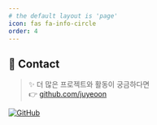 ```yaml
---
# the default layout is 'page'
icon: fas fa-info-circle
order: 4
---
```


## 🔗 Contact

> ✨ 더 많은 프로젝트와 활동이 궁금하다면  
> 👉 [github.com/juyeoon](https://github.com/juyeoon)

[![GitHub](https://img.shields.io/badge/GitHub-juyeoon-black?logo=github&style=flat-square)](https://github.com/juyeoon)


<!-- > Add Markdown syntax content to file `_tabs/about.md`{: .filepath } and it will show up on this page.
{: .prompt-tip } -->
